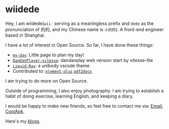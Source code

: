 # wiidede

Hey, I am wiidede(`wii-` serving as a meaningless prefix and `dede` as the pronunciation of 的的, and my Chinese name is `小的的`). A front-end engineer based in Shanghai.

I have a lot of interest in Open Source. So far, I have done these things:

- [`my-day`](https://github.com/wiidede/my-day): Little page to plan my day!
- [`DanDanPlayer-vitesse`](https://github.com/wiidede/DanDanPlayer-vitesse): dandanplay web version start by vitesse-lite
- [`Liquid-Ray`](https://github.com/wiidede/Liquid-Ray): a unibody vscode theme
- Contributed to: [`element-plus`](https://github.com/element-plus/element-plus/pulls?q=is%3Apr+author%3Awiidede) [`pdf2docx`](https://github.com/dothinking/pdf2docx/pulls?q=is:pr+author:wiidede)

I am trying to do more on Open Source.

Outside of programming, I also enjoy photography. I am trying to establish a habit of doing exercise, learning English, and keeping a diary.

I would be happy to make new friends, so feel free to contact me via: [Email](mailto:wiixdede@gmail.com), [CoolApk](http://www.coolapk.com/u/641913).

Here's my [blogs](/posts).
